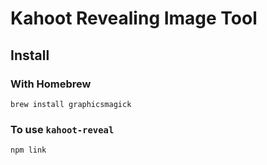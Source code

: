 # Kahoot Revealing Image Tool

## Install
### With Homebrew

`brew install graphicsmagick`

### To use `kahoot-reveal`
`npm link`
